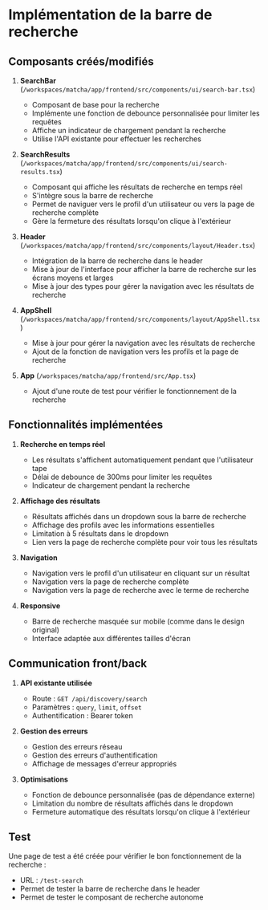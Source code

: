 # Implémentation de la barre de recherche

## Composants créés/modifiés

1. **SearchBar** (`/workspaces/matcha/app/frontend/src/components/ui/search-bar.tsx`)
   - Composant de base pour la recherche
   - Implémente une fonction de debounce personnalisée pour limiter les requêtes
   - Affiche un indicateur de chargement pendant la recherche
   - Utilise l'API existante pour effectuer les recherches

2. **SearchResults** (`/workspaces/matcha/app/frontend/src/components/ui/search-results.tsx`)
   - Composant qui affiche les résultats de recherche en temps réel
   - S'intègre sous la barre de recherche
   - Permet de naviguer vers le profil d'un utilisateur ou vers la page de recherche complète
   - Gère la fermeture des résultats lorsqu'on clique à l'extérieur

3. **Header** (`/workspaces/matcha/app/frontend/src/components/layout/Header.tsx`)
   - Intégration de la barre de recherche dans le header
   - Mise à jour de l'interface pour afficher la barre de recherche sur les écrans moyens et larges
   - Mise à jour des types pour gérer la navigation avec les résultats de recherche

4. **AppShell** (`/workspaces/matcha/app/frontend/src/components/layout/AppShell.tsx`)
   - Mise à jour pour gérer la navigation avec les résultats de recherche
   - Ajout de la fonction de navigation vers les profils et la page de recherche

5. **App** (`/workspaces/matcha/app/frontend/src/App.tsx`)
   - Ajout d'une route de test pour vérifier le fonctionnement de la recherche

## Fonctionnalités implémentées

1. **Recherche en temps réel**
   - Les résultats s'affichent automatiquement pendant que l'utilisateur tape
   - Délai de debounce de 300ms pour limiter les requêtes
   - Indicateur de chargement pendant la recherche

2. **Affichage des résultats**
   - Résultats affichés dans un dropdown sous la barre de recherche
   - Affichage des profils avec les informations essentielles
   - Limitation à 5 résultats dans le dropdown
   - Lien vers la page de recherche complète pour voir tous les résultats

3. **Navigation**
   - Navigation vers le profil d'un utilisateur en cliquant sur un résultat
   - Navigation vers la page de recherche complète
   - Navigation vers la page de recherche avec le terme de recherche

4. **Responsive**
   - Barre de recherche masquée sur mobile (comme dans le design original)
   - Interface adaptée aux différentes tailles d'écran

## Communication front/back

1. **API existante utilisée**
   - Route : `GET /api/discovery/search`
   - Paramètres : `query`, `limit`, `offset`
   - Authentification : Bearer token

2. **Gestion des erreurs**
   - Gestion des erreurs réseau
   - Gestion des erreurs d'authentification
   - Affichage de messages d'erreur appropriés

3. **Optimisations**
   - Fonction de debounce personnalisée (pas de dépendance externe)
   - Limitation du nombre de résultats affichés dans le dropdown
   - Fermeture automatique des résultats lorsqu'on clique à l'extérieur

## Test

Une page de test a été créée pour vérifier le bon fonctionnement de la recherche :
- URL : `/test-search`
- Permet de tester la barre de recherche dans le header
- Permet de tester le composant de recherche autonome